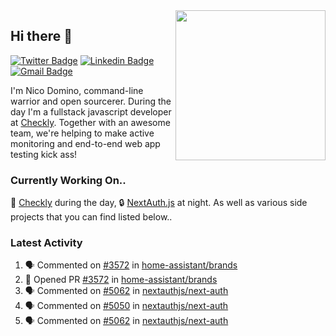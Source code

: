 <img align="right" src="https://user-images.githubusercontent.com/7415984/172472491-91b16eac-fa22-4ecf-92df-d687139fd1f9.gif" width="240" />

## Hi there 👋

[![Twitter Badge](https://img.shields.io/badge/-@ndom91-1ca0f1?style=flat-square&labelColor=1ca0f1&logo=twitter&logoColor=white&link=https://twitter.com/ndom91)](https://twitter.com/ndom91) [![Linkedin Badge](https://img.shields.io/badge/-ndom91-blue?style=flat-square&logo=Linkedin&logoColor=white&link=https://www.linkedin.com/in/ndom91/)](https://www.linkedin.com/in/ndom91/) [![Gmail Badge](https://img.shields.io/badge/-yo@ndo.dev-c14438?style=flat-square&logo=mail.ru&logoColor=white&link=mailto:yo@ndo.dev)](mailto:yo@ndo.dev)

I'm Nico Domino, command-line warrior and open sourcerer. During the day I'm a fullstack javascript developer at [Checkly](https://checklyhq.com). Together with an awesome team, we're helping to make active monitoring and end-to-end web app testing kick ass!

### Currently Working On..

🦝 [Checkly](https://checklyhq.com) during the day, 🔒 [NextAuth.js](https://github.com/nextauthjs/next-auth) at night. As well as various side projects that you can find listed below..

<!--START_SECTION_PROFILE_VIEWS:readme-info-->
<!--END_SECTION_PROFILE_VIEWS:readme-info-->

<!--START_SECTION_DAILY_COMMIT:readme-info-->
<!--END_SECTION_DAILY_COMMIT:readme-info-->

<!--START_SECTION_WEEKLY_COMMIT:readme-info-->
<!--END_SECTION_WEEKLY_COMMIT:readme-info-->

### Latest Activity

<!--START_SECTION:activity-->
1. 🗣 Commented on [#3572](https://github.com/home-assistant/brands/issues/3572) in [home-assistant/brands](https://github.com/home-assistant/brands)
2. 💪 Opened PR [#3572](https://github.com/home-assistant/brands/pull/3572) in [home-assistant/brands](https://github.com/home-assistant/brands)
3. 🗣 Commented on [#5062](https://github.com/nextauthjs/next-auth/issues/5062) in [nextauthjs/next-auth](https://github.com/nextauthjs/next-auth)
4. 🗣 Commented on [#5050](https://github.com/nextauthjs/next-auth/issues/5050) in [nextauthjs/next-auth](https://github.com/nextauthjs/next-auth)
5. 🗣 Commented on [#5062](https://github.com/nextauthjs/next-auth/issues/5062) in [nextauthjs/next-auth](https://github.com/nextauthjs/next-auth)
<!--END_SECTION:activity-->
